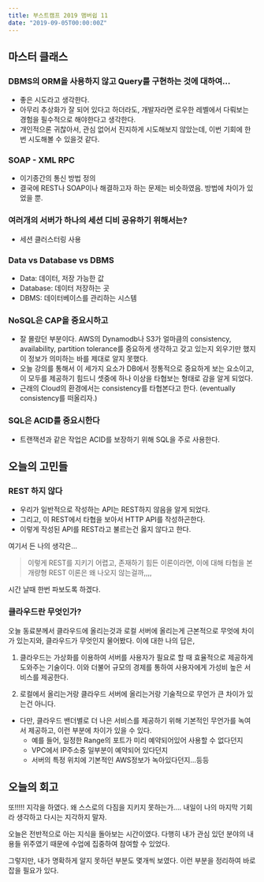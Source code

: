 ```yaml
---
title: 부스트캠프 2019 맴버쉽 11
date: "2019-09-05T00:00:00Z"
---
```


## 마스터 클래스

### DBMS의 ORM을 사용하지 않고 Query를 구현하는 것에 대하여...

- 좋은 시도라고 생각한다.
- 아무리 추상화가 잘 되어 있다고 하더라도, 개발자라면 로우한 레벨에서 다뤄보는 경험을 필수적으로 해야한다고 생각한다.
- 개인적으론 귀찮아서, 관심 없어서 진지하게 시도해보지 않았는데, 이번 기회에 한번 시도해볼 수 있을것 같다.

### SOAP - XML RPC

- 이기종간의 통신 방법 정의
- 결국에 REST나 SOAP이나 해결하고자 하는 문제는 비슷하였음. 방법에 차이가 있었을 뿐.

### 여러개의 서버가 하나의 세션 디비 공유하기 위해서는?

- 세션 클러스터링 사용

### Data vs Database vs DBMS

- Data: 데이터, 저장 가능한 값
- Database: 데이터 저장하는 곳
- DBMS: 데이터베이스를 관리하는 시스템

### NoSQL은 CAP을 중요시하고

- 잘 몰랐던 부분이다. AWS의 Dynamodb나 S3가 얼마큼의 consistency, availability, partition tolerance를 중요하게 생각하고 갖고 있는지 외우기만 했지 이 정보가 의미하는 바를 제대로 알지 못했다.
- 오늘 강의를 통해서 이 세가지 요소가 DB에서 정통적으로 중요하게 보는 요소이고, 이 모두를 제공하기 힘드니 셋중에 하나 이상을 타협보는 형태로 감을 알게 되었다.
- 근래의 Cloud의 환경에서는 consistency를 타협본다고 한다. (eventually consistency를 떠올리자.)

### SQL은 ACID를 중요시한다

- 트랜잭션과 같은 작업은 ACID를 보장하기 위해 SQL을 주로 사용한다.

## 오늘의 고민들

### REST 하지 않다

- 우리가 일반적으로 작성하는 API는 REST하지 않음을 알게 되었다.
- 그리고, 이 REST에서 타협을 보아서 HTTP API를 작성하곤한다.
- 이렇게 작성된 API를 REST라고 불르는건 옳지 않다고 한다.

여기서 든 나의 생각은...

> 이렇게 REST를 지키기 어렵고, 존재하기 힘든 이론이라면, 이에 대해 타협을 본 개량형 REST 이론은 왜 나오지 않는걸까,,,,

시간 날때 한번 파보도록 하겠다.

### 클라우드란 무엇인가?

오늘 동료분께서 클라우드에 올리는것과 로컬 서버에 올리는게 근본적으로 무엇에 차이가 있는지와, 클라우드가 무엇인지 물어봤다.
이에 대한 나의 답은,

1. 클라우드는 가상화를 이용하여 서버를 사용자가 필요로 할 때 효율적으로 제공하게 도와주는 기술이다. 이와 더불어 규모의 경제를 통하여 사용자에게 가성비 높은 서비스를 제공한다.

2. 로컬에서 올리는거랑 클라우드 서버에 올리는거랑 기술적으로 무언가 큰 차이가 있는건 아니다.

- 다만, 클라우드 밴더별로 더 나은 서비스를 제공하기 위해 기본적인 무언가를 녹여서 제공하고, 이런 부분에 차이가 있을 수 있다.
  - 예를 들어, 일정한 Range의 포트가 미리 예약되어있어 사용할 수 없다던지
  - VPC에서 IP주소중 일부분이 예약되어 있다던지
  - 서버의 특정 위치에 기본적인 AWS정보가 녹아있다던지...등등

## 오늘의 회고

또!!!!! 지각을 하였다.
왜 스스로의 다짐을 지키지 못하는가....
내일이 나의 마지막 기회라 생각하고 다시는 지각하지 말자.

오늘은 전반적으로 아는 지식을 돌아보는 시간이였다.
다행히 내가 관심 있던 분야의 내용들 위주였기 때문에 수업에 집중하여 참여할 수 있었다.

그렇지만, 내가 명확하게 알지 못하던 부분도 몇개씩 보였다. 이런 부분을 정리하여 바로잡을 필요가 있다.
